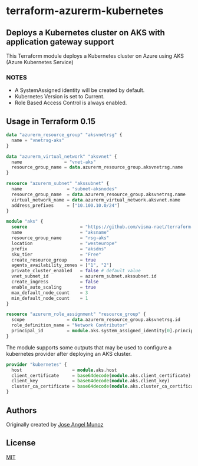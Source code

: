 # terraform-azurerm-kubernetes

## Deploys a Kubernetes cluster on AKS with application gateway support

This Terraform module deploys a Kubernetes cluster on Azure using AKS (Azure Kubernetes Service)

### NOTES

* A SystemAssigned identity will be created by default.
* Kubernetes Version is set to Current.
* Role Based Access Control is always enabled.

## Usage in Terraform 0.15

```terraform
data "azurerm_resource_group" "aksvnetrsg" {
  name = "vnetrsg-aks"
}

data "azurerm_virtual_network" "aksvnet" {
  name                = "vnet-aks"
  resource_group_name = data.azurerm_resource_group.aksvnetrsg.name
}

resource "azurerm_subnet" "akssubnet" {
  name                 = "subnet-aksnodes"
  resource_group_name  = data.azurerm_resource_group.aksvnetrsg.name
  virtual_network_name = data.azurerm_virtual_network.aksvnet.name
  address_prefixes     = ["10.100.10.0/24"]
}

module "aks" {
  source                    = "https://github.com/visma-raet/terraform-azurerm-kubernetes.git"
  name                      = "aksname"
  resource_group_name       = "rsg-aks"
  location                  = "westeurope"
  prefix                    = "aksdns"
  sku_tier                  = "Free"
  create_resource_group     = true
  agents_availability_zones = ["1", "2"]
  private_cluster_enabled   = false # default value
  vnet_subnet_id            = azurerm_subnet.akssubnet.id
  create_ingress            = false
  enable_auto_scaling       = true
  max_default_node_count    = 3
  min_default_node_count    = 1
}

resource "azurerm_role_assignment" "resource_group" {
  scope                = data.azurerm_resource_group.aksvnetrsg.id
  role_definition_name = "Network Contributor"
  principal_id         = module.aks.system_assigned_identity[0].principal_id
}
```

The module supports some outputs that may be used to configure a kubernetes
provider after deploying an AKS cluster.

```terraform
provider "kubernetes" {
  host                   = module.aks.host
  client_certificate     = base64decode(module.aks.client_certificate)
  client_key             = base64decode(module.aks.client_key)
  cluster_ca_certificate = base64decode(module.aks.cluster_ca_certificate)
}
```

## Authors

Originally created by [Jose Angel Munoz](http://github.com/imjoseangel)

## License

[MIT](LICENSE)
